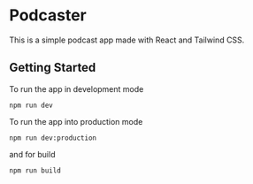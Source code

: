 # Podcaster

This is a simple podcast app made with React and Tailwind CSS.

## Getting Started

To run the app in development mode
```
npm run dev
``` 

To run the app into production mode
```
npm run dev:production
```

and for build
```
npm run build
```